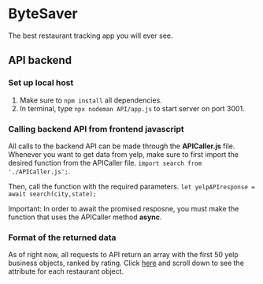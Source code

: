 # ByteSaver
The best restaurant tracking app you will ever see.

## API backend
### Set up local host
1. Make sure to `npm install` all dependencies.
2. In terminal, type `npx nodeman API/app.js` to start server on port 3001.
### Calling backend API from frontend javascript
All calls to the backend API can be made through the **APICaller.js** file. Whenever you want to get data from yelp, make sure to first import the desired function from the APICaller file.
 `import search from './APICaller.js';`. 

Then, call the function with the required parameters. 
`let yelpAPIresponse = await search(city,state);`

Important: In order to await the promised resposne, you must make the function that uses the APICaller method **async**.

### Format of the returned data
As of right now, all requests to API return an array with the first 50 yelp business objects, ranked by rating. Click [here](https://www.yelp.com/developers/documentation/v3/business_search) and scroll down to see the attribute for each restaurant object. 
